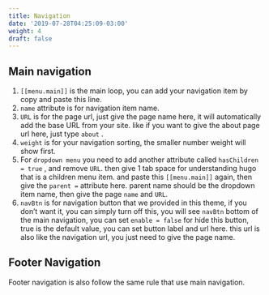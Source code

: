 ```yaml
---
title: Navigation
date: '2019-07-28T04:25:09-03:00'
weight: 4
draft: false
---
```

Main navigation
---------------

1. `[[menu.main]]` is the main loop, you can add your navigation item by copy and paste this line.
2. `name` attribute is for navigation item name.
3. `URL` is for the page url, just give the page name here, it will automatically add the base URL from your site. like if you want to give the about page url here, just type `about` .
4. `weight` is for your navigation sorting, the smaller number weight will show first.
5. For `dropdown menu` you need to add another attribute called `hasChildren = true` , and remove `URL`. then give 1 tab space for understanding hugo that is a children menu item. and paste this `[[menu.main]]` again, then give the `parent =` attribute here. parent name should be the dropdown item name, then give the page `name` and `URL`.
6. `navBtn` is for navigation button that we provided in this theme, if you don’t want it, you can simply turn off this, you will see `navBtn` bottom of the main navigation, you can set `enable = false` for hide this button, true is the default value, you can set button label and url here. this url is also like the navigation url, you just need to give the page name.

Footer Navigation
-----------------

Footer navigation is also follow the same rule that use main navigation.